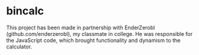 # bincalc
This project has been made in partnership with EnderZerobl (github.com/enderzerobl), my classmate in college. He was responsible for the JavaScript code, which brought functionality and dynamism to the calculator.
